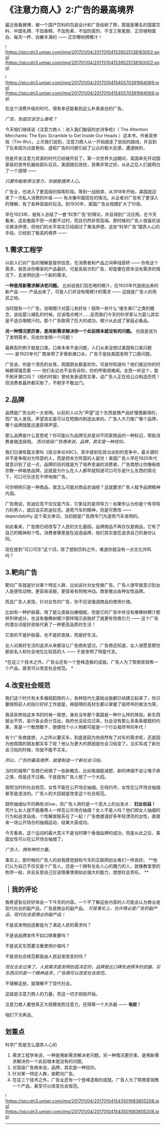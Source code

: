 # 《注意力商人》2:广告的最高境界

最近我看微博，被一个国产饮料的包装设计和广告给刷了屏，那就是著名的国宴饮料、中国名牌、不加香精、不加色素、不加防腐剂、不含三聚氰胺、正宗植物蛋白、每天一杯、白嫩丰满的 —— 正宗椰树牌椰汁！

![https://piccdn3.umiwi.com/img/201701/04/201701041539525138163002.png](https://piccdn3.umiwi.com/img/201701/04/201701041539525138163002.png)

![https://piccdn3.umiwi.com/img/201701/04/201701041540570391664069.jpg](https://piccdn3.umiwi.com/img/201701/04/201701041540570391664069.jpg)

在这个消费升级的时代，很有幸还能看到这么朴素直白的广告。

 *广告，到底应该怎么做呢？*

今天咱们继续说《注意力商人：进入我们脑袋的史诗争抢》（ The Attention Merchants: The Epic Scramble to Get Inside Our Heads ）这本书，作者吴修铭（Tim Wu）。上次我们说到，注意力商人从一开始就走了低俗的路线，并且到了后来因为过度艳俗、虚假广告的问题引起了公众的极大反感，遭遇挫折。

但是开发注意力资源的时代已经被开启了。第一次世界大战期间，英国率先开动国家级的宣传机器给部队征兵，美国随后效仿，效果非常之好。从此之后人们就明白了一个道理 —— 

 *只要你能取得注意力，你就能摆弄人心。*

广告业，也进入了更高级的探索阶段。等到一战结束，从1918年开始，美国就迎来了一次私人消费的升级 —— 有点像中国现在的情况。从业者对广告有了更深入的理解，有了各种高级的玩法。到1930年，美国广告业规模扩大了10倍。

早在1923年，就有人总结了一套“科学广告”的理论，并且得到广泛应用。在今天看来，这些套路不但一点都不过时，而且仍然非常高端。那时候的广告人很喜欢谈论弗洛伊德，但他们的水平其实已经超过了弗洛伊德。这些“科学广告”摆弄人心的手段，已经到了极高的境界 ——  

## 1.需求工程学

以前人们对广告的理解是提供信息，在消费者和产品之间牵线搭桥 —— 你有这个需求，我告诉你哪家的产品最好。可是高层次的广告，却是要在原本没有需求的情况下，去发明创造一个新的需求。

 **一种是用新需求解决老问题。** 比如说我们现在喝的橙汁，在1920年代是刚出来的新产品 —— 产品出来了，可是人们并没有喝橙汁的需求 —— 这就是广告人的用武之地。

当时就有一个广告，说喝橙汁对婴儿有好处！鼓吹一些什么“维生素C”之类的概念，说给婴儿哺乳的时候，应该喂点橙汁……反而我们今天的科学家认为婴儿其实是不适合喝橙汁的。那个广告取得了巨大的成功，橙汁从此成了家庭必备品。

 **另一种情况更厉害，是用新需求解决你一个此前根本就没有的问题。** 也就是说为了发明需求，先给你发明一个问题！

最典型的例子就是口臭。口臭本来不是问题，人们从来没想过美国有口臭问题 —— 是1920年代厂商发明了牙膏和漱口水，广告于是给美国发明了口臭问题。

广告说，你是个漂亮的女孩，周围朋友都喜欢你，可是你知道吗？他们接近你的时候都得强忍着 —— 他们永远也不会告诉你，你的呼吸很难闻。女孩一听这个，能不刷牙漱口吗？《纽约时报》曾经发表谴责文章，说广告人正在给公众制造恐慌！但消费者最终都买账了，不刷牙不敢出门。 

## 2.品牌

品牌是广告业的一大发明。以前的人以为“声望”这个东西是靠产品好慢慢赢得的，而广告人发现，声望其实是可以在短期内制造出来的。广告人大力推广哪个品牌，哪个品牌就能迅速获得声望。

那么品牌是什么意思呢？你可能以为品牌无非是对不同家商品的一种标记，帮助消费者做选择用。 *而对高级广告商来说，品牌，其实是一种信仰。*

我们日课有篇文章叫《政治争论ABC》，其中提到在政治派别的竞争中，最关键的并不是争取对方阵营的人，而是把本方阵营的人留住！美国广告人早在1920年代就意识到了这一点，品牌的目的就是为了培养忠诚的消费者。广告商想让你像皈依宗教一样皈依品牌。这就是为什么在人人都早就知道可口可乐是什么东西的情况下，可口可乐还在不停地做广告。

可你明明只是一种商品，我怎么可能对商品忠诚呢？这就要求广告人赋予品牌精神内涵。

广告商说，凯迪拉克不仅仅是汽车，它象征的是领导力！如果你认为你是个有领导力的男人，就应该买凯迪拉克。道奇汽车的精神，则是可靠性 —— dependability 这个英文单词，当初就是广告商专门为道奇汽车发明的。

如此看来，广告商已经改写了人民的文化基因。品牌商品不再仅仅是商品，它有了自己的精神和个性。消费者哪里是在追逐品牌，他们其实是在追求自己的身份认同。

现在提到“可口可乐”这个词，除了想到饮料之外，难道你就没有一点文化共鸣吗？ 

## 3.靶向广告

靶向广告就是针对某个特定人群，比如说针对女性做广告。广告人很早就意识到女人是感性动物，更容易说服，更容易有购物冲动。商家推出各种女性品牌。

而且广告人发现，针对女性的广告，你不应该强调商品的使用价值。

比如有一种护肤霜，用了能让皮肤白嫩细腻。但是它的广告中并没有像椰树椰汁那样列举成分，也没有像椰树椰汁那样暗示皮肤好了就更有性吸引力 —— 这个广告的潜台词是好皮肤代表了一种更高品质的生活！

它卖的不是护肤霜，也不是好皮肤，而是好生活。

女人对美好生活的追求从来都没让广告商失望过。广告商还知道，女人很愿意模仿那些名人和社会地位比较高的人 —— 于是发明了明星代言。

 *在这三个技术之外，广告业还有一个登峰造极的成就。广告人为了帮商家销售一个产品，甚至可以改变社会规范。 *

## 4.改变社会规范

我们这个时代有太多循规蹈矩的人，各种现代化基础设施都已经建立起来了，你只要按照前人的指引好好工作就是，再聪明的高材生都以掌握了祖师爷的做法为荣。

我读吴修铭这本书的时候一直想，身处当年那个美国是一种什么样的体验。新东西层出不穷，各行各业奇计百出，政府也没反应过来，社会没有那么多条条框框的约束，真是一个敢想敢干，随便找个小人物都可能是一个行业祖师爷的年代！

有个广告商就想，人之所以要买车，到底是因为他突然有了对车的需求呢，还是因为他周围的朋友都买车了呢？他认为更大的原因是社会习俗变了。当买车成了新社会习俗的时候，你就不能不买车。

 *所以，广告的最高境界，就是制造一个新社会习俗。*

当时的烟草广告商已经搞了一些新概念，比如吸烟能减肥，新的烤烟不会让嗓子疼之类，但是还不过瘾。于是就有广告人想了一个大招。

按照当时的社会规范，女性不能在公开场合抽烟。在纽约市，女性在公开场合抽烟甚至是违法的。广告人的大招就是改变这个社会规范。

鼓吹抽烟似乎的确有点low，但广告人用的是一个高大上的出发点： **妇女权益！** 凭什么女人就不能像男人一样在公共场合抽烟？女人不是人吗？他们把女人抽烟的行为和追求自由、个性解放联系在了一起！广告商邀请好多年轻漂亮的女性，直接来一场公开场合的抽烟运动，结果大获成功。

今天看来，这个运动的最大意义不是当时哪个香烟品牌的成功，而是从此之后，美国女性可以在公开场合抽烟了。

 *广告人，拥有神的力量。*

事实上，那时候的广告人的自我感觉就和今天的互联网创业者们一样良好。 **他们认为自己不仅仅是个广告人，还是一个拥有左右人心的魔力的人，就像教堂里的牧师一般，并且反思自己应该慎重使用如此强大的能力，想想社会责任。 **

## ｜我的评论

我希望各位好好体会一下今天的内容。一个不了解这些内容的人可能会认为商业是现代社会的副产品，广告是商业的副产品。 *可是事实上，也许商业是广告的副产品，现代社会是商业的副产品！*

不是说发明创造都是为了满足人民的需求吗？

不是说品牌宣传不如口碑重要吗？

不是说买东西要注重使用价值吗？

不是说社会规范都是由人民自发改变的吗？

 *现在全反过来了。人民需求是发明创造决定的，品牌是比口碑先进得多的武器，买东西买的是一个精神追求，广告商可以改变社会规范。*

不理解这些，就理解不了现代社会。

这就是注意力商人的力量。而这一切才刚刚开始。

注意力商人要想真正大规模收割注意力，还得等一个大杀器 —— **电视！**

咱们下次再说。 

## 划重点

科学广告是怎么摆弄人心的
1. 需求工程学来说，一种是用新需求解决老问题。另一种情况更厉害，是用新需求解决你一个此前根本就没有的问题。
2. 对高级广告商来说，品牌，其实是一种信仰。
3. 针对某一特定人群，做靶向广告。
4. 在这三个技术之外，广告业还有一个登峰造极的成就。广告人为了帮商家销售一个产品，甚至可以改变社会规范。 


![https://piccdn3.umiwi.com/img/201701/04/201701041543501683805208.jpg](https://piccdn3.umiwi.com/img/201701/04/201701041543501683805208.jpg)

---
